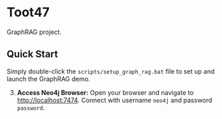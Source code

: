 # Toot47

GraphRAG project.

## Quick Start

Simply double-click the `scripts/setup_graph_rag.bat` file to set up and launch the GraphRAG demo.

3.  **Access Neo4j Browser:**
    Open your browser and navigate to [http://localhost:7474](http://localhost:7474).
    Connect with username `neo4j` and password `password`. 